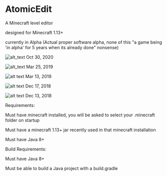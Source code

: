# AtomicEdit
A Minecraft level editor

designed for Minecraft 1.13+

currently in Alpha (Actual proper software alpha, none of this "a game being 'in alpha' for 5 years when its already done" nonsense)

![alt_text](https://i.imgur.com/hhjUDZ9.png)
Oct 30, 2020

![alt_text](https://i.imgur.com/neMGrCN.png)
Mar 25, 2019

![alt text](https://i.imgur.com/eMetozh.png)
Mar 13, 2019

![alt text](https://i.imgur.com/dv5VFnB.jpg)
Dec 17, 2018

![alt text](https://i.imgur.com/S4wYpou.jpg)
Dec 13, 2018

Requirements:

Must have minecraft installed, you will be asked to select your .minecraft folder on startup

Must have a minecraft 1.13+ jar recently used in that minecraft installation

Must have Java 8+


Build Requirements:

Must have Java 8+

Must be able to build a Java project with a build.gradle
